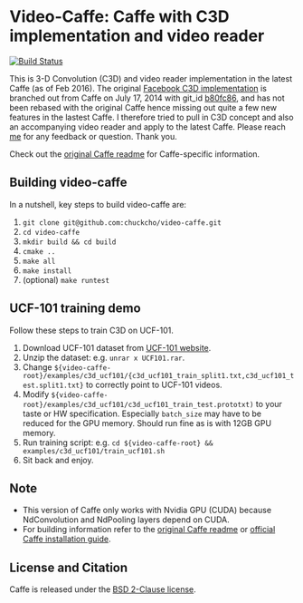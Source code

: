 # Video-Caffe: Caffe with C3D implementation and video reader

[![Build Status](https://travis-ci.org/chuckcho/video-caffe.svg?branch=master)](https://travis-ci.org/chuckcho/video-caffe)

This is 3-D Convolution (C3D) and video reader implementation in the latest Caffe (as of Feb 2016). The original [Facebook C3D implementation](https://github.com/facebook/C3D/) is branched out from Caffe on July 17, 2014 with git_id [b80fc86](https://github.com/BVLC/caffe/tree/b80fc862952ba4e068cf74acc0823785ce1cc0e9), and has not been rebased with the original Caffe hence missing out quite a few new features in the lastest Caffe. I therefore tried to pull in C3D concept and also an accompanying video reader and apply to the latest Caffe. Please reach [me](https://github.com/chuckcho) for any feedback or question. Thank you.

Check out the [original Caffe readme](README-original.md) for Caffe-specific information.

## Building video-caffe

In a nutshell, key steps to build video-caffe are:

1. `git clone git@github.com:chuckcho/video-caffe.git`
2. `cd video-caffe`
3. `mkdir build && cd build`
4. `cmake ..`
5. `make all`
6. `make install`
7. (optional) `make runtest`

## UCF-101 training demo

Follow these steps to train C3D on UCF-101.

1. Download UCF-101 dataset from [UCF-101 website](http://crcv.ucf.edu/data/UCF101.php).
2. Unzip the dataset: e.g. `unrar x UCF101.rar`.
3. Change `${video-caffe-root}/examples/c3d_ucf101/{c3d_ucf101_train_split1.txt,c3d_ucf101_test.split1.txt}` to correctly point to UCF-101 videos.
4. Modify `${video-caffe-root}/examples/c3d_ucf101/c3d_ucf101_train_test.prototxt)` to your taste or HW specification. Especially `batch_size` may have to be reduced for the GPU memory. Should run fine as is with 12GB GPU memory.
5. Run training script: e.g. `cd ${video-caffe-root} && examples/c3d_ucf101/train_ucf101.sh`
6. Sit back and enjoy.

## Note

* This version of Caffe only works with Nvidia GPU (CUDA) because NdConvolution and NdPooling layers depend on CUDA.
* For building information refer to the [original Caffe readme](README-original.md) or [official Caffe installation guide](http://caffe.berkeleyvision.org/installation.html).

## License and Citation

Caffe is released under the [BSD 2-Clause license](https://github.com/BVLC/caffe/blob/master/LICENSE).

